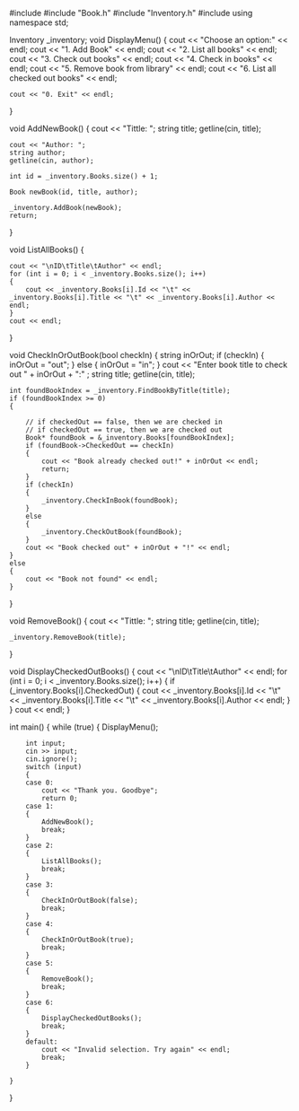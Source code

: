 
#include <iostream>
#include "Book.h"
#include "Inventory.h"
#include <string>
using namespace std;

Inventory _inventory;
void DisplayMenu()
{
    cout << "Choose an option:" << endl;
    cout << "1. Add Book" << endl;
    cout << "2. List all books" << endl;
    cout << "3. Check out books" << endl;
    cout << "4. Check in books" << endl;
    cout << "5. Remove book from library" << endl;
    cout << "6. List all checked out books" << endl;


    cout << "0. Exit" << endl;
}

void AddNewBook()
{
    cout << "Tittle: ";
    string title;
    getline(cin, title);

    cout << "Author: ";
    string author;
    getline(cin, author);

    int id = _inventory.Books.size() + 1;

    Book newBook(id, title, author);

    _inventory.AddBook(newBook);
    return;
}

void ListAllBooks()
{

    cout << "\nID\tTitle\tAuthor" << endl;
    for (int i = 0; i < _inventory.Books.size(); i++)
    {
        cout << _inventory.Books[i].Id << "\t" << _inventory.Books[i].Title << "\t" << _inventory.Books[i].Author << endl;
    }
    cout << endl;
}

void CheckInOrOutBook(bool checkIn)
{
    string inOrOut;
    if (checkIn)
    {
        inOrOut = "out";
    }
    else
    {
        inOrOut = "in";
    }
    cout << "Enter book title to check out " + inOrOut + ":" ;
    string title;
    getline(cin, title);

    int foundBookIndex = _inventory.FindBookByTitle(title);
    if (foundBookIndex >= 0)
    {

        // if checkedOut == false, then we are checked in
        // if checkedOut == true, then we are checked out
        Book* foundBook = &_inventory.Books[foundBookIndex];
        if (foundBook->CheckedOut == checkIn)
        {
            cout << "Book already checked out!" + inOrOut << endl;
            return;
        }
        if (checkIn)
        {
            _inventory.CheckInBook(foundBook);
        }
        else
        {
            _inventory.CheckOutBook(foundBook);
        } 
        cout << "Book checked out" + inOrOut + "!" << endl;
    }
    else
    {
        cout << "Book not found" << endl;
    }
}

void RemoveBook()
{
    cout << "Tittle: ";
    string title;
    getline(cin, title);

    _inventory.RemoveBook(title);
}

void DisplayCheckedOutBooks()
{
    cout << "\nID\tTitle\tAuthor" << endl;
    for (int i = 0; i < _inventory.Books.size(); i++)
    {
        if (_inventory.Books[i].CheckedOut)
        {
            cout << _inventory.Books[i].Id << "\t" << _inventory.Books[i].Title << "\t" << _inventory.Books[i].Author << endl;
        }
    }
    cout << endl;
}

int main()
{
    while (true)
    {
        DisplayMenu();
        

        int input;
        cin >> input;
        cin.ignore();
        switch (input)
        {
        case 0:
            cout << "Thank you. Goodbye";
            return 0;
        case 1:
        {
            AddNewBook();
            break;
        }
        case 2:
        {
            ListAllBooks();
            break;
        }
        case 3:
        {
            CheckInOrOutBook(false);
            break;
        }
        case 4:
        {
            CheckInOrOutBook(true);
            break;
        }
        case 5: 
        {
            RemoveBook();
            break;
        }
        case 6:
        {
            DisplayCheckedOutBooks();
            break;
        }
        default:
            cout << "Invalid selection. Try again" << endl;
            break;
        }

    }
}





